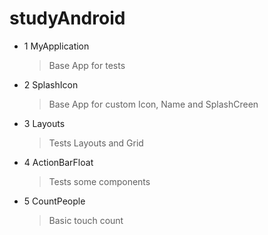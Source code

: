 # studyAndroid

- 1 MyApplication
  > Base App for tests
  
- 2 SplashIcon
  > Base App for custom Icon, Name and SplashCreen

- 3 Layouts
  > Tests Layouts and Grid

- 4 ActionBarFloat
  > Tests some components

- 5 CountPeople
  > Basic touch count
